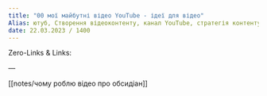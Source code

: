 ```yaml
---
title: "00 мої майбутні відео YouTube - ідеї для відео"
Alias: ютуб, Створення відеоконтенту, канал YouTube, стратегія контенту
date: 22.03.2023 / 1400  
---
```

Zero-Links & Links:  


—  

[[notes/чому роблю відео про обсидіан]]
